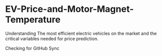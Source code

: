 # EV-Price-and-Motor-Magnet-Temperature
Understanding The most efficient electric vehicles on the market and the critical variables needed for price prediction.

Checking for GitHub Sync
